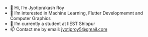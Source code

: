 - 👋  Hi, I’m Jyotiprakash Roy
- 👀  I’m interested in Machine Learning, Flutter Developmemnt and Computer Graphics
- 🌱  I’m currently a student at IIEST Shibpur
- 📫  Contact me by email: jyotiproy5@gmail.com

<!---
JyotiPRoy/JyotiPRoy is a ✨ special ✨ repository because its `README.md` (this file) appears on your GitHub profile.
You can click the Preview link to take a look at your changes.
--->
